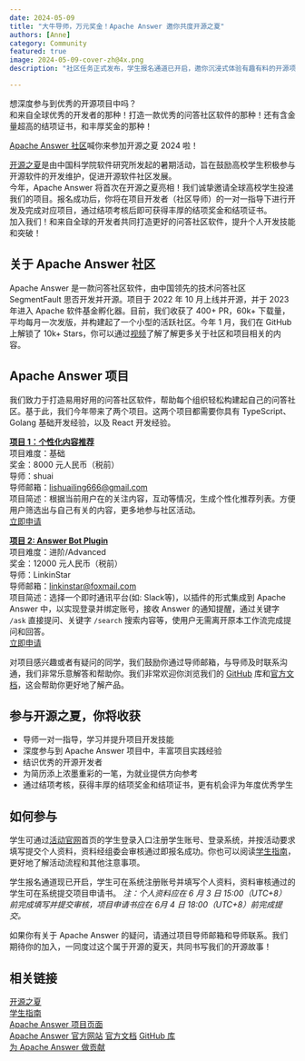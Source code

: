 ```yaml
---
date: 2024-05-09
title: "大牛导师，万元奖金！Apache Answer 邀你共度开源之夏"
authors: [Anne]
category: Community
featured: true
image: 2024-05-09-cover-zh@4x.png
description: "社区任务正式发布，学生报名通道已开启，邀你沉浸式体验有趣有料的开源项目。"

---
```


想深度参与到优秀的开源项目中吗？      
和来自全球优秀的开发者的那种！打造一款优秀的问答社区软件的那种！还有含金量超高的结项证书，和丰厚奖金的那种！

[Apache Answer 社区](https://answer.apache.org/)喊你来参加开源之夏 2024 啦！

[开源之夏](https://summer-ospp.ac.cn/)是由中国科学院软件研究所发起的暑期活动，旨在鼓励高校学生积极参与开源软件的开发维护，促进开源软件社区发展。        
今年，Apache Answer 将首次在开源之夏亮相！我们诚挚邀请全球高校学生投递我们的项目。报名成功后，你将在项目开发者（社区导师）的一对一指导下进行开发及完成对应项目，通过结项考核后即可获得丰厚的结项奖金和结项证书。       
加入我们！和来自全球的开发者共同打造更好的问答社区软件，提升个人开发技能和突破！

## 关于 Apache Answer 社区
Apache Answer 是一款问答社区软件，由中国领先的技术问答社区 SegmentFault 思否开发并开源。项目于 2022 年 10 月上线并开源，并于 2023 年进入 Apache 软件基金孵化器。目前，我们收获了 400+ PR，60k+ 下载量，平均每月一次发版，并构建起了一个小型的活跃社区。今年 1 月，我们在 GitHub 上解锁了 10k+ Stars，你可以通过[视频](https://www.bilibili.com/video/BV1KT421171S/)了解了解更多关于社区和项目相关的内容。

## Apache Answer 项目
我们致力于打造易用好用的问答社区软件，帮助每个组织轻松构建起自己的问答社区。基于此，我们今年带来了两个项目。这两个项目都需要你具有 TypeScript、Golang 基础开发经验，以及 React 开发经验。

[**项目 1：个性化内容推荐**](https://summer-ospp.ac.cn/org/prodetail/246a40179?list=org&navpage=or)        
项目难度：基础      
奖金：8000 元人民币（税前）    
导师：shuai      
导师邮箱：lishuailing666@gmail.com      
项目简述：根据当前用户在的关注内容，互动等情况，生成个性化推荐列表。方便用户筛选出与自己有关的内容，更多地参与社区活动。        
[立即申请](https://summer-ospp.ac.cn/org/prodetail/246a40179?list=org&navpage=org)


[**项目 2: Answer Bot Plugin**](https://summer-ospp.ac.cn/org/prodetail/246a40172?list=org&navpage=org)      
项目难度：进阶/Advanced      
奖金：12000 元人民币（税前）      
导师：LinkinStar      
导师邮箱：linkinstar@foxmail.com        
项目简述：选择一个即时通讯平台(如: Slack等)，以插件的形式集成到 Apache Answer 中，以实现登录并绑定账号，接收 Answer 的通知提醒，通过关键字 `/ask` 直接提问、关键字 `/search` 搜索内容等，使用户无需离开原本工作流完成提问和回答。      
[立即申请](https://summer-ospp.ac.cn/org/prodetail/246a40172?list=org&navpage=org)

对项目感兴趣或者有疑问的同学，我们鼓励你通过导师邮箱，与导师及时联系沟通，我们非常乐意解答和帮助你。我们非常欢迎你浏览我们的 [GitHub](https://github.com/apache/answer) 库和[官方文档](https://answer.apache.org/docs)，这会帮助你更好地了解产品。

## 参与开源之夏，你将收获
- 导师一对一指导，学习并提升项目开发技能
- 深度参与到 Apache Answer 项目中，丰富项目实践经验
- 结识优秀的开源开发者
- 为简历添上浓墨重彩的一笔，为就业提供方向参考
- 通过结项考核，获得丰厚的结项奖金和结项证书，更有机会评为年度优秀学生

## 如何参与
学生可通过[活动官网](https://summer-ospp.ac.cn/)首页的学生登录入口注册学生账号、登录系统，并按活动要求填写提交个人资料，资料经组委会审核通过即报名成功。你也可以阅读[学生指南](https://summer-ospp.ac.cn/help/student/)，更好地了解活动流程和其他注意事项。

学生报名通道现已开启，学生可在系统注册账号并填写个人资料，资料审核通过的学生可在系统提交项目申请书。 
*注：个人资料应在 6 月 3 日 15:00（UTC+8） 前完成填写并提交审核，项目申请书应在 6月 4 日 18:00（UTC+8）前完成提交。*

如果你有关于 Apache Answer 的疑问，请通过项目导师邮箱和导师联系。我们期待你的加入，一同度过这个属于开源的夏天，共同书写我们的开源故事！

## 相关链接
[开源之夏](https://summer-ospp.ac.cn/)      
[学生指南](https://summer-ospp.ac.cn/help/student/)      
[Apache Answer 项目页面](https://summer-ospp.ac.cn/org/orgdetail/6a467fc2-8a16-486d-9d85-ad7ebdf9fd4b?lang=zh)      
[Apache Answer 官方网站](https://answer.apache.org/)
[官方文档](https://answer.apache.org/docs)
[GitHub 库](https://github.com/apache/answer)     
[为 Apache Answer 做贡献](https://answer.apache.org/community/contributing)
